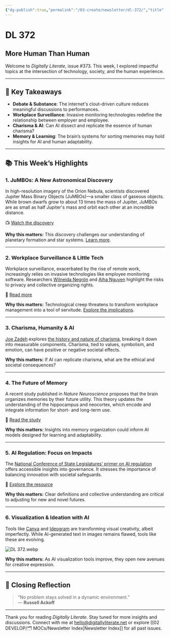 ```yaml
---
{"dg-publish":true,"permalink":"/03-create/newsletter/dl-372/","title":"More Human Than Human","tags":["data","disinformation","education","futures","identity","privacy","security","social-media"]}
---
```



# DL 372

## More Human Than Human

Welcome to _Digitally Literate_, issue #373. This week, I explored impactful topics at the intersection of technology, society, and the human experience.

---

## 🔖 Key Takeaways

- **Debate & Substance**: The internet's clout-driven culture reduces meaningful discussions to performances.
- **Workplace Surveillance**: Invasive monitoring technologies redefine the relationship between employer and employee.
- **Charisma & AI**: Can AI dissect and replicate the essence of human charisma?
- **Memory & Learning**: The brain’s systems for sorting memories may hold insights for AI and human adaptability.

---

## 📚 This Week’s Highlights

### 1. **JuMBOs: A New Astronomical Discovery**
In high-resolution imagery of the Orion Nebula, scientists discovered Jupiter Mass Binary Objects (JuMBOs)—a smaller class of gaseous objects. While brown dwarfs grow to about 13 times the mass of Jupiter, JuMBOs are as small as half Jupiter's mass and orbit each other at an incredible distance.

📺 [Watch the discovery](https://www.youtube.com/watch?v=lYOnoXWSfnI)

**Why this matters:** This discovery challenges our understanding of planetary formation and star systems. [Learn more](https://www.nytimes.com/2023-10-02/science/orion-nebula-webb-planets.html).

---

### 2. **Workplace Surveillance & Little Tech**
Workplace surveillance, exacerbated by the rise of remote work, increasingly relies on invasive technologies like employee monitoring software. Researchers [Wilneida Negrón](https://www.linkedin.com/in/wilneidanegron/) and [Aiha Nguyen](https://datasociety.net/people/nguyen-aiha/) highlight the risks to privacy and collective organizing rights.

📖 [Read more](https://ssir.org/articles/entry/the_long_shadow_of_workplace_surveillance#)

**Why this matters:** Technological creep threatens to transform workplace management into a tool of servitude. [Explore the implications](https://home.coworker.org/worktech/).

---

### 3. **Charisma, Humanity & AI**
[Joe Zadeh](https://www.joezadeh.com/) explores [the history and nature of charisma](https://www.noemamag.com/the-secret-history-and-strange-future-of-charisma/), breaking it down into measurable components. Charisma, tied to values, symbolism, and emotion, can have positive or negative societal effects.

**Why this matters:** If AI can replicate charisma, what are the ethical and societal consequences?

---

### 4. **The Future of Memory**
A recent study published in *Nature Neuroscience* proposes that the brain organizes memories by their future utility. This theory updates the understanding of the hippocampus and neocortex, which encode and integrate information for short- and long-term use.

📖 [Read the study](https://www.nature.com/articles/s41593-023-01382-9)

**Why this matters:** Insights into memory organization could inform AI models designed for learning and adaptability.

---

### 5. **AI Regulation: Focus on Impacts**
The [National Conference of State Legislatures’ primer on AI regulation](https://www.ncsl.org/technology-and-communication/approaches-to-regulating-artificial-intelligence-a-primer) offers accessible insights into governance. It stresses the importance of balancing innovation with societal safeguards.

📖 [Explore the resource](https://www.ncsl.org/technology-and-communication/approaches-to-regulating-artificial-intelligence-a-primer)

**Why this matters:** Clear definitions and collective understanding are critical to adjusting for new and novel futures.

---

### 6. **Visualization & Ideation with AI**
Tools like [Canva](https://www.canva.com/) and [Ideogram](https://ideogram.ai/login) are transforming visual creativity, albeit imperfectly. While AI-generated text in images remains flawed, tools like these are evolving.

![DL 372.webp](/img/user/04%20META/%F0%9F%94%97%20Assets/DL%20372.webp)

**Why this matters:** As AI visualization tools improve, they open new avenues for creative expression.

---

## 🌟 Closing Reflection

> “No problem stays solved in a dynamic environment.”  
> — **Russell Ackoff**

---

Thank you for reading _Digitally Literate_. Stay tuned for more insights and discussions. Connect with me at [hello@digitallyliterate.net](mailto:hello@digitallyliterate.net) or explore [[02 DEVELOP/🗂️ MOCs/Newsletter Index\|Newsletter Index]] for all past issues.
